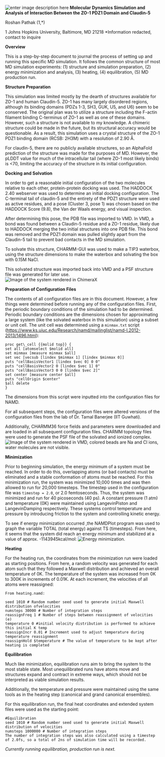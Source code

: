 ﻿![enter image description here](https://i.imgur.com/MIALh25.png)
**Molecular Dynamics Simulation and Analysis of Interaction Between the ZO-1 PDZ1 Domain and Claudin-5**

Roshan Pathak (1,*)

1 Johns Hopkins University, Baltimore, MD 21218
*Information redacted, contact to inquire

**Overview**

This is a step-by-step document to journal the process of setting up and running this specific MD simulation. It follows the common structure of most MD simulation experiments: (1) structure and simulation preparation, (2) energy minimization and analysis, (3) heating, (4) equilibration, (5) MD production run.

**Structure Preparation**

This simulation was limited mostly by the dearth of structures available for ZO-1 and human Claudin-5. ZO-1 has many largely disordered regions, although its binding domains (PDZs 1-3, SH3, GUK, U5, and U6) seem to be conserved. The original plan was to utilize a structure including the F-actin filament binding C-terminus of ZO-1 as well as one of these domains. However, such a structure is not available to my knowledge. A chimeric structure could be made in the future, but its structural accuracy would be questionable. As a result, this simulation uses a crystal structure of the ZO-1 PDZ1 binding domain (RCSB: 2H3M) with a resolution of 2.90 Å.

For claudin-5, there are no publicly available structures, so an AlphaFold prediction of the structure was made for the purposes of MD. However, the pLDDT value for much of the intracellular tail (where ZO-1 most likely binds) is <70, limiting the accuracy of the structure in its initial configuration.

**Docking and Solvation**

In order to get a reasonable initial configuration of the two molecules relative to each other, protein-protein docking was used. The HADDOCK 2.40 webserver was used to determine an initial docking configuration. The C-terminal tail of claudin-5 and the entirety of the PDZ1 structure were used as active residues, and a pose (Cluster 3, pose 1) was chosen based on the HADDOCK Score (9.8), the Van der Waals energy, and visual inspection.

After determining this pose, the PDB file was imported to VMD. In VMD, a bond was found between a Claudin-5 residue and a ZO-1 residue, likely due to HADDOCK merging the two initial structures into one PDB file. This bond was removed and the PDZ1 domain was pulled slightly apart from the Claudin-5 tail to prevent bad contacts in the MD simulation.

To solvate this structure, CHARMM-GUI was used to make a TIP3 waterbox, using the structure dimensions to make the waterbox and solvating the box with 0.15M NaCl.

This solvated structure was imported back into VMD and a PSF structure file was generated for later use. ![Image of the system rendered in ChimeraX](https://i.imgur.com/i5blCQI.png)

**Preparation of Configuration Files**

The contents of all configuration files are in this document. However, a few things were determined before running any of the configuration files. First, the periodic boundary conditions of the simulation had to be determined. Periodic boundary conditions are the dimensions chosen for approximating a large system (like the solvated waterbox in this simulation) using a subset or unit cell. The unit cell was determined using a `minmax.txt` script (https://www.ks.uiuc.edu/Research/namd/mailinglist/namd-l.2012-2013/1496.html):

    proc get\_cell {{molid top}} {
    set all [atomselect $molid all]
    set minmax [measure minmax $all]
    set vec [vecsub [lindex $minmax 1] [lindex $minmax 0]]
    puts "cellBasisVector1 [lindex $vec 0] 0 0"
    puts "cellBasisVector2 0 [lindex $vec 1] 0"
    puts "cellBasisVector3 0 0 [lindex $vec 2]"
    set center [measure center $all]
    puts "cellOrigin $center"
    $all delete
    }

The dimensions from this script were inputted into the configuration files for NAMD.

For all subsequent steps, the configuration files were altered versions of the configuration files from the lab of Dr. Tamal Banerjee (IIT Guwhati).

Additionally, CHARMM36 force fields and parameters were downloaded and are loaded in all subsequent configuration files. CHARMM topology files were used to generate the PSF file of the solvated and ionized complex.
![Image of the system rendered in VMD, colored beads are Na and Cl ions, water molecules are not visible.](https://i.imgur.com/c1EelUA.png)

**Minimization**

Prior to beginning simulation, the energy minimum of a system must be reached. In order to do this, overlapping atoms (or bad contacts) must be eliminated and a stable conformation of atoms must be reached. For this minimization run, the system was minimized 10,000 times and was then allowed to run for 20,000 timesteps. The timestep used in the configuration file was `timestep = 2.0`, or 2.0 femtoseconds. Thus, the system was minimized and run for 40 picoseconds (40 ps). A constant pressure (1 atm) and temperature (0K) were maintained using LangevinPiston and LangevinDamping respectively. These systems control temperature and pressure by introducing friction to the system and controlling kinetic energy.

To see if energy minimization occurred ,the NAMDPlot program was used to graph the variable TOTAL (total energy) against TS (timesteps). From here, it seems that the system did reach an energy minimum and stabilized at a value of approx. -1143945kcal/mol:
![Energy minimization.](https://i.imgur.com/Msm8uCL.png)

**Heating**

For the heating run, the coordinates from the minimization run were loaded as starting positions. From here, a random velocity was generated for each atom such that they followed a Maxwell distribution and achieved an overall temperature of 0K. The temperature of the system was increased from 0K to 300K in increments of 0.01K. At each increment, the velocities of all atoms were reassigned:

    From heating.namd:
    
    seed 1010 # Random number seed used to generate initial Maxwell distribution ofvelocities
    numsteps 30000 # Number of integration steps
    reassignFreq 1 # Number of steps between reassignment of velocities (e)
    temperature 0 #initial velocity distribution is performed to achieve this initial K temp
    reassignIncr 0.01 # Increment used to adjust temperature during temperature reassignment
    reassignHold $temperature # The value of temperature to be kept after heating is completed

**Equilibration**

Much like minimization, equilibration runs aim to bring the system to the most stable state. Most unequilibrated runs have atoms move and structures expand and contract in extreme ways, which should not be interpreted as viable simulation results.

Additionally, the temperature and pressure were maintained using the same tools as in the heating step (canonical and grand canonical ensembles).

For this equilibration run, the final heat coordinates and extended system files were used as the starting point:

    #Equilibration
    seed 1010 # Random number seed used to generate initial Maxwell distribution of velocities
    numsteps 1000000 # Number of integration steps
    The number of integration steps was also calculated using a timestep of 2.0fs, so a total of 2ns of simulation time will be recorded.

_Currently running equilibration, production run is next._
```
